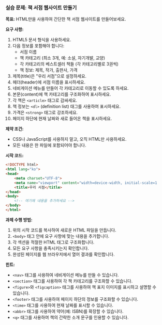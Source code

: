 
### 실습 문제: 책 서점 웹사이트 만들기

**목표:**
HTML만을 사용하여 간단한 책 서점 웹사이트를 만들어보세요.

**요구 사항:**

1. HTML5 문서 형식을 사용하세요.
2. 다음 정보를 포함해야 합니다:
   - 서점 이름
   - 책 카테고리 (최소 3개, 예: 소설, 자기개발, 교양)
   - 각 카테고리의 베스트셀러 책들 (각 카테고리별로 3권씩)
   - 책 정보: 제목, 작가, 출판사, 가격
3. 제목(title)은 "우리 서점"으로 설정하세요.
4. 헤더(header)에 서점 이름을 표시하세요.
5. 네비게이션 메뉴를 만들어 각 카테고리로 이동할 수 있도록 하세요.
6. 본문(content)에 책 카테고리를 구조화하여 표시하세요.
7. 각 책은 `<article>` 태그로 감싸세요.
8. 책 정보는 `<dl>` (definition list) 태그를 사용하여 표시하세요.
9. 가격은 `<strong>` 태그로 강조하세요.
10. 페이지 하단에 현재 날짜와 새로 들어온 책을 표시하세요.

**제약 조건:**
- CSS나 JavaScript를 사용하지 말고, 오직 HTML만 사용하세요.
- 모든 내용은 한 파일에 포함되어야 합니다.

**시작 코드:**
```html
<!DOCTYPE html>
<html lang="ko">
<head>
    <meta charset="UTF-8">
    <meta name="viewport" content="width=device-width, initial-scale=1.0">
    <title>우리 서점</title>
</head>
<body>
    <!-- 여기에 내용을 추가하세요 -->
</body>
</html>
```

**과제 수행 방법:**
1. 위의 시작 코드를 복사하여 새로운 HTML 파일을 만듭니다.
2. `<body>` 태그 안에 요구 사항에 맞는 내용을 추가합니다.
3. 각 섹션을 적절한 HTML 태그로 구조화합니다.
4. 모든 요구 사항을 충족시키는지 확인합니다.
5. 완성된 페이지를 웹 브라우저에서 열어 결과를 확인합니다.

**힌트:**
- `<nav>` 태그를 사용하여 네비게이션 메뉴를 만들 수 있습니다.
- `<section>` 태그를 사용하여 각 책 카테고리를 구조화할 수 있습니다.
- `<figure>`와 `<figcaption>` 태그를 사용하여 책 표지 이미지를 표시하고 설명할 수 있습니다.
- `<footer>` 태그를 사용하여 페이지 하단의 정보를 구조화할 수 있습니다.
- `<time>` 태그를 사용하여 현재 날짜를 표시할 수 있습니다.
- `<abbr>` 태그를 사용하여 약어(예: ISBN)를 확장할 수 있습니다.
- `<q>` 태그를 사용하여 책의 간략한 소개 문구를 인용할 수 있습니다.